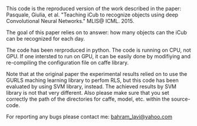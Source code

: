 This code is the reproduced version of the work described in the paper:
Pasquale, Giulia, et al. "Teaching iCub to recognize objects using deep Convolutional Neural Networks." MLIS@ ICML. 2015.

The goal of this paper relies on to answer: how many objects can the iCub can be recognized for each day. 

The code has been rerproduced in python. 
The code is running on CPU, not GPU. If one intersted to run on GPU, it can be easily done by modifiying and re-compiling the configuration file on caffe library.

Note that at the original paper the experimental results relied on to use the GURLS maching learning library to perfom RLS, but this code has been evaluated by using SVM library, instead. The achieved results by SVM library is not that very different. Also please make sure that you set correctly the path of the directories for caffe, model, etc. within the source-code.  

For reporting any bugs please contact me: bahram_lavi@yahoo.com

